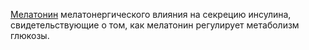   [Мелатонин](Мелатонин.md)
 мелатонергического влияния на секрецию инсулина, свидетельствующие о том, как мелатонин регулирует метаболизм глюкозы.